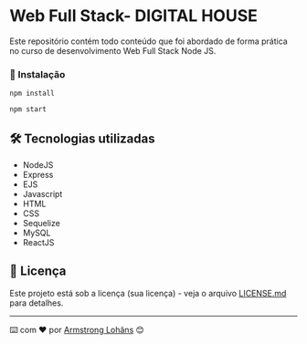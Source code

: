 # Web Full Stack- DIGITAL HOUSE

Este repositório contém todo conteúdo que foi abordado de forma prática no curso de desenvolvimento Web Full Stack Node JS.


### 🔧 Instalação

```
npm install
```

```
npm start
```

## 🛠️ Tecnologias utilizadas

* NodeJS
* Express
* EJS
* Javascript
* HTML
* CSS
* Sequelize
* MySQL
* ReactJS


## 📄 Licença

Este projeto está sob a licença (sua licença) - veja o arquivo [LICENSE.md](https://github.com/usuario/projeto/licenca) para detalhes.


---
⌨️ com ❤️ por [Armstrong Lohãns](https://gist.github.com/dansmithh) 😊